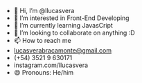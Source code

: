 - 👋 Hi, I’m @llucasvera
- 👀 I’m interested in Front-End Developing
- 🌱 I’m currently learning JavasCript
- 💞️ I’m looking to collaborate on anything :D
- 📫 How to reach me
- lucasverabracamonte@gmail.com
- (+54) 3521 9 630171
- instagram.com/llucasvera
- 😄 Pronouns: He/him
